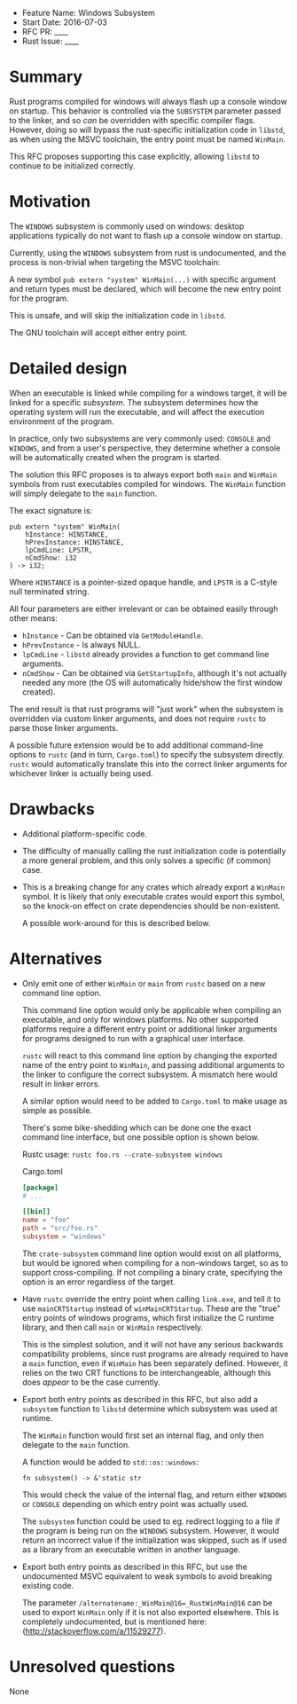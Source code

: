 - Feature Name: Windows Subsystem
- Start Date: 2016-07-03
- RFC PR: ____
- Rust Issue: ____

# Summary
[summary]: #summary

Rust programs compiled for windows will always flash up a console window on
startup. This behavior is controlled via the `SUBSYSTEM` parameter passed to the
linker, and so *can* be overridden with specific compiler flags. However, doing
so will bypass the rust-specific initialization code in `libstd`, as when using
the MSVC toolchain, the entry point must be named `WinMain`.

This RFC proposes supporting this case explicitly, allowing `libstd` to
continue to be initialized correctly.

# Motivation
[motivation]: #motivation

The `WINDOWS` subsystem is commonly used on windows: desktop applications
typically do not want to flash up a console window on startup.

Currently, using the `WINDOWS` subsystem from rust is undocumented, and the
process is non-trivial when targeting the MSVC toolchain:

A new symbol `pub extern "system" WinMain(...)` with specific argument
and return types must be declared, which will become the new entry point for
the program.

This is unsafe, and will skip the initialization code in `libstd`.

The GNU toolchain will accept either entry point.

# Detailed design
[design]: #detailed-design

When an executable is linked while compiling for a windows target, it will be
linked for a specific *subsystem*. The subsystem determines how the operating
system will run the executable, and will affect the execution environment of
the program.

In practice, only two subsystems are very commonly used: `CONSOLE` and
`WINDOWS`, and from a user's perspective, they determine whether a console will
be automatically created when the program is started.

The solution this RFC proposes is to always export both `main` and `WinMain`
symbols from rust executables compiled for windows. The `WinMain` function
will simply delegate to the `main` function.

The exact signature is:
```
pub extern "system" WinMain(
    hInstance: HINSTANCE,
    hPrevInstance: HINSTANCE,
    lpCmdLine: LPSTR,
    nCmdShow: i32
) -> i32;
```

Where `HINSTANCE` is a pointer-sized opaque handle, and `LPSTR` is a C-style
null terminated string.

All four parameters are either irrelevant or can be obtained easily through
other means:
- `hInstance` - Can be obtained via `GetModuleHandle`.
- `hPrevInstance` - Is always NULL.
- `lpCmdLine` - `libstd` already provides a function to get command line
  arguments.
- `nCmdShow` - Can be obtained via `GetStartupInfo`, although it's not actually
  needed any more (the OS will automatically hide/show the first window created).

The end result is that rust programs will "just work" when the subsystem is
overridden via custom linker arguments, and does not require `rustc` to
parse those linker arguments.

A possible future extension would be to add additional command-line options to
`rustc` (and in turn, `Cargo.toml`) to specify the subsystem directly. `rustc`
would automatically translate this into the correct linker arguments for
whichever linker is actually being used.

# Drawbacks
[drawbacks]: #drawbacks

- Additional platform-specific code.
- The difficulty of manually calling the rust initialization code is potentially
  a more general problem, and this only solves a specific (if common) case.
- This is a breaking change for any crates which already export a `WinMain`
  symbol. It is likely that only executable crates would export this symbol,
  so the knock-on effect on crate dependencies should be non-existent.

  A possible work-around for this is described below.

# Alternatives
[alternatives]: #alternatives

- Only emit one of either `WinMain` or `main` from `rustc` based on a new
  command line option.

  This command line option would only be applicable when compiling an
  executable, and only for windows platforms. No other supported platforms
  require a different entry point or additional linker arguments for programs
  designed to run with a graphical user interface.

  `rustc` will react to this command line option by changing the exported
  name of the entry point to `WinMain`, and passing additional arguments to
  the linker to configure the correct subsystem. A mismatch here would result
  in linker errors.

  A similar option would need to be added to `Cargo.toml` to make usage as
  simple as possible.

  There's some bike-shedding which can be done one the exact command line
  interface, but one possible option is shown below.

  Rustc usage:
  `rustc foo.rs --crate-subsystem windows`

  Cargo.toml
  ```toml
  [package]
  # ...

  [[bin]]
  name = "foo"
  path = "src/foo.rs"
  subsystem = "windows"
  ```

  The `crate-subsystem` command line option would exist on all platforms,
  but would be ignored when compiling for a non-windows target, so as to
  support cross-compiling. If not compiling a binary crate, specifying the
  option is an error regardless of the target.

- Have `rustc` override the entry point when calling `link.exe`, and tell it to
  use `mainCRTStartup` instead of `winMainCRTStartup`. These are the "true"
  entry points of windows programs, which first initialize the C runtime
  library, and then call `main` or `WinMain` respectively.

  This is the simplest solution, and it will not have any serious backwards
  compatibility problems, since rust programs are already required to have a
  `main` function, even if `WinMain` has been separately defined. However, it
  relies on the two CRT functions to be interchangeable, although this does
  *appear* to be the case currently.

- Export both entry points as described in this RFC, but also add a `subsystem`
  function to `libstd` determine which subsystem was used at runtime.

  The `WinMain` function would first set an internal flag, and only then
  delegate to the `main` function.

  A function would be added to `std::os::windows`:

  `fn subsystem() -> &'static str`

  This would check the value of the internal flag, and return either `WINDOWS` or
  `CONSOLE` depending on which entry point was actually used.

  The `subsystem` function could be used to eg. redirect logging to a file if
  the program is being run on the `WINDOWS` subsystem. However, it would return
  an incorrect value if the initialization was skipped, such as if used as a
  library from an executable written in another language.

- Export both entry points as described in this RFC, but use the undocumented
  MSVC equivalent to weak symbols to avoid breaking existing code.

  The parameter `/alternatename:_WinMain@16=_RustWinMain@16` can be used to
  export `WinMain` only if it is not also exported elsewhere. This is completely
  undocumented, but is mentioned here: (http://stackoverflow.com/a/11529277).

# Unresolved questions
[unresolved]: #unresolved-questions

None

